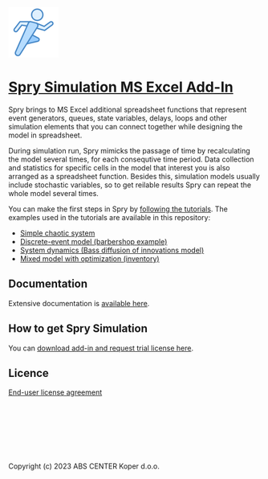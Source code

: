 ![Spry Simulation](docs/images/icons8-sports-mode-100.png)

# [Spry Simulation MS Excel Add-In](https://sprysimulation.com/)

Spry brings to MS Excel additional spreadsheet functions that represent event generators, queues, state variables, delays, loops and other simulation elements that you can connect together while designing the model in spreadsheet.

During simulation run, Spry mimicks the passage of time by recalculating the model several times, for each consequtive time period. Data collection and statistics for specific cells in the model that interest you is also arranged as a spreadsheet function. Besides this, simulation models usually include stochastic variables, so to get reilable results Spry can repeat the whole model several times.

You can make the first steps in Spry by [following the tutorials](https://sprysimulation.com/getting-started/). The examples used in the tutorials are available in this repository:

- [Simple chaotic system](src/SimpleChaos.xlsx)
- [Discrete-event model (barbershop example)](src/DiscreteEvent.xlsx)
- [System dynamics (Bass diffusion of innovations model)](src/SystemDynamics.xlsx)
- [Mixed model with optimization (inventory)](src/ModelWithOptimization.xlsx)


## Documentation

Extensive documentation is [available here](https://sprysimulation.com/documentation/).

## How to get Spry Simulation

You can [download add-in and request trial license here](https://sprysimulation.com/download/). 

## Licence

[End-user license agreement](https://sprysimulation.com/eula/)

<br><br><br><br><br><br>


Copyright (c) 2023 ABS CENTER Koper d.o.o. 
